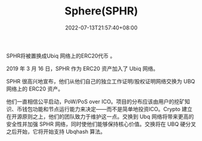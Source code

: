 ﻿---
weight: 
title: "Sphere(SPHR)"
description: "SPHR将被置换成Ubiq 网络上的ERC20代币"
date: 2022-07-13T21:57:40+08:00
lastmod: 2022-07-13T16:45:40+08:00
draft: false
authors: ["浮尘"]
featuredImage: "spheresphr.webp"
link: "https://sphrpay.io/"
tags: ["数字代币","Sphere(SPHR)"]
categories: ["navigation"]
navigation: ["数字代币"]
lightgallery: true
toc: true
pinned: false
recommend: false
recommend1: false
---
SPHR将被置换成Ubiq 网络上的ERC20代币 。

2019 年 3 月 16 日，SPHR 作为 ERC20 资产加入了 Ubiq 网络。

SPHR 很高兴地宣布，他们从他们自己的独立工作证明/股权证明网络交换为 UBQ 网络上的 ERC20 资产。

他们一直相信公平启动，PoW/PoS over ICO。项目的分布应该由用户的挖矿知识、币钱包功能和节点运行能力来决定——而不是简单地投资ICO。Crypto 建立在开源原则之上，他们的团队致力于维护这一点。交换到 Ubq 网络将带来更高的安全性并加强 SPHR 网络，同时使他们能够保持核心价值。交换将在 UBQ 硬分叉之后开始，它将开始支持 Ubqhash 算法。